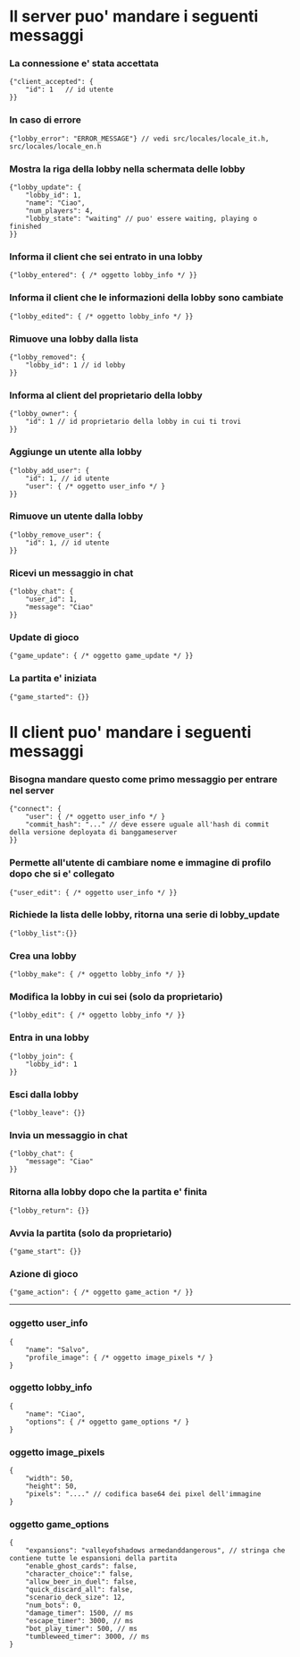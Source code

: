 # Il server puo' mandare i seguenti messaggi

### La connessione e' stata accettata
    {"client_accepted": {
        "id": 1   // id utente
    }}

### In caso di errore
    {"lobby_error": "ERROR_MESSAGE"} // vedi src/locales/locale_it.h, src/locales/locale_en.h

### Mostra la riga della lobby nella schermata delle lobby
    {"lobby_update": {
        "lobby_id": 1,
        "name": "Ciao",
        "num_players": 4,
        "lobby_state": "waiting" // puo' essere waiting, playing o finished
    }}

### Informa il client che sei entrato in una lobby
    {"lobby_entered": { /* oggetto lobby_info */ }}

### Informa il client che le informazioni della lobby sono cambiate
    {"lobby_edited": { /* oggetto lobby_info */ }}

### Rimuove una lobby dalla lista
    {"lobby_removed": {
        "lobby_id": 1 // id lobby
    }}

### Informa al client del proprietario della lobby
    {"lobby_owner": {
        "id": 1 // id proprietario della lobby in cui ti trovi
    }}

### Aggiunge un utente alla lobby
    {"lobby_add_user": {
        "id": 1, // id utente
        "user": { /* oggetto user_info */ }
    }}

### Rimuove un utente dalla lobby
    {"lobby_remove_user": {
        "id": 1, // id utente
    }}

### Ricevi un messaggio in chat
    {"lobby_chat": {
        "user_id": 1,
        "message": "Ciao"
    }}

### Update di gioco
    {"game_update": { /* oggetto game_update */ }}

### La partita e' iniziata
    {"game_started": {}}

# Il client puo' mandare i seguenti messaggi

### Bisogna mandare questo come primo messaggio per entrare nel server
    {"connect": {
        "user": { /* oggetto user_info */ }
        "commit_hash": "..." // deve essere uguale all'hash di commit della versione deployata di banggameserver
    }}

### Permette all'utente di cambiare nome e immagine di profilo dopo che si e' collegato
    {"user_edit": { /* oggetto user_info */ }}

### Richiede la lista delle lobby, ritorna una serie di lobby_update
    {"lobby_list":{}}

### Crea una lobby
    {"lobby_make": { /* oggetto lobby_info */ }}

### Modifica la lobby in cui sei (solo da proprietario)
    {"lobby_edit": { /* oggetto lobby_info */ }}

### Entra in una lobby
    {"lobby_join": {
        "lobby_id": 1
    }}

### Esci dalla lobby
    {"lobby_leave": {}}

### Invia un messaggio in chat
    {"lobby_chat": {
        "message": "Ciao"
    }}

### Ritorna alla lobby dopo che la partita e' finita
    {"lobby_return": {}}

### Avvia la partita (solo da proprietario)
    {"game_start": {}}

### Azione di gioco
    {"game_action": { /* oggetto game_action */ }}

---
### oggetto **user_info**
    {
        "name": "Salvo",
        "profile_image": { /* oggetto image_pixels */ }
    }
    
### oggetto **lobby_info**
    {
        "name": "Ciao",
        "options": { /* oggetto game_options */ }
    }
### oggetto **image_pixels**
    {
        "width": 50,
        "height": 50,
        "pixels": "...." // codifica base64 dei pixel dell'immagine
    }
### oggetto **game_options**
    {
        "expansions": "valleyofshadows armedanddangerous", // stringa che contiene tutte le espansioni della partita
        "enable_ghost_cards": false,
        "character_choice":" false,
        "allow_beer_in_duel": false,
        "quick_discard_all": false,
        "scenario_deck_size": 12,
        "num_bots": 0,
        "damage_timer": 1500, // ms
        "escape_timer": 3000, // ms
        "bot_play_timer": 500, // ms
        "tumbleweed_timer": 3000, // ms
    }
